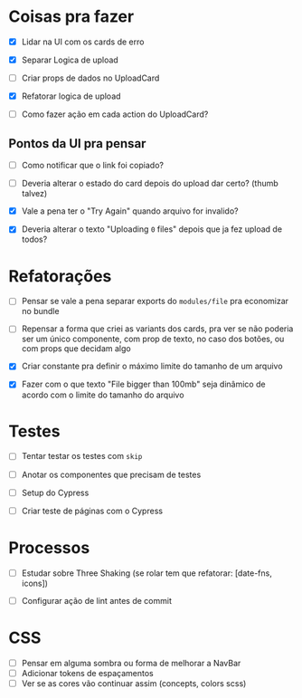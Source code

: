 # Coisas pra fazer
- [x] Lidar na UI com os cards de erro
- [x] Separar Logica de upload
- [ ] Criar props de dados no UploadCard
- [x] Refatorar logica de upload
- [ ] Como fazer ação em cada action do UploadCard?


## Pontos da UI pra pensar
- [ ] Como notificar que o link foi copiado?
- [ ] Deveria alterar o estado do card depois do upload dar certo? (thumb talvez)
- [x] Vale a pena ter o "Try Again" quando arquivo for invalido?
- [x] Deveria alterar o texto "Uploading `0` files" depois que ja fez upload de todos?


# Refatorações
- [ ] Pensar se vale a pena separar exports do `modules/file` pra economizar no bundle
- [ ] Repensar a forma que criei as variants dos cards, pra ver se não poderia ser um único componente, com prop de texto, no caso dos botões, ou com props que decidam algo
- [x] Criar constante pra definir o máximo limite do tamanho de um arquivo
- [x] Fazer com o que texto "File bigger than 100mb" seja dinâmico de acordo com o limite do tamanho do arquivo


# Testes
- [ ] Tentar testar os testes com `skip`
- [ ] Anotar os componentes que precisam de testes
- [ ] Setup do Cypress
- [ ] Criar teste de páginas com o Cypress


# Processos
- [ ] Estudar sobre Three Shaking (se rolar tem que refatorar: [date-fns, icons])
- [ ] Configurar ação de lint antes de commit


# CSS
- [ ] Pensar em alguma sombra ou forma de melhorar a NavBar
- [ ] Adicionar tokens de espaçamentos
- [ ] Ver se as cores vão continuar assim (concepts, colors scss)
